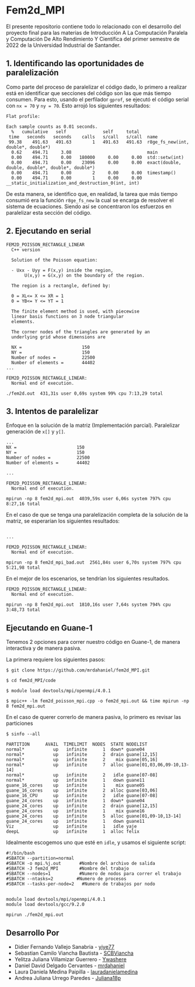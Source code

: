 # Fem2d_MPI

El presente repositorio contiene todo lo relacionado con el desarrollo del proyecto final para las materias de Introducción A La Computación Paralela y Computación De Alto Rendimiento Y Científica del primer semestre de 2022 de la Universidad Industrial de Santander.

## 1. Identificando las oportunidades de paralelización

Como parte del proceso de paralelizar el código dado, lo primero a realizar está en identificar que secciones del código son las que más tiempo consumen. Para esto, usando el perfilador `gprof`, se ejecutó el código serial con `nx = 70` y `ny = 70`. Esto arrojó los siguientes resultados:

```
Flat profile:

Each sample counts as 0.01 seconds.
  %   cumulative   self              self     total
 time   seconds   seconds    calls   s/call   s/call  name
 99.38    491.63   491.63        1   491.63   491.63  r8ge_fs_new(int, double*, double*)
  0.62    494.71     3.08                             main
  0.00    494.71     0.00   180000     0.00     0.00  std::setw(int)
  0.00    494.71     0.00    23096     0.00     0.00  exact(double, double, double*, double*, double*)
  0.00    494.71     0.00        2     0.00     0.00  timestamp()
  0.00    494.71     0.00        1     0.00     0.00  __static_initialization_and_destruction_0(int, int)
```

De esta manera, se identifico que, en realidad, la tarea que más tiempo consumió era la función `r8ge_fs_new` la cual se encarga de resolver el sistema de ecuaciones. Siendo así se concentraron los esfuerzos en paralelizar esta sección del código.

## 2. Ejecutando en serial

```
FEM2D_POISSON_RECTANGLE_LINEAR
  C++ version

  Solution of the Poisson equation:

  - Uxx - Uyy = F(x,y) inside the region,
       U(x,y) = G(x,y) on the boundary of the region.

  The region is a rectangle, defined by:

  0 = XL<= X <= XR = 1
  0 = YB<= Y <= YT = 1

  The finite element method is used, with piecewise
  linear basis functions on 3 node triangular
  elements.

  The corner nodes of the triangles are generated by an
  underlying grid whose dimensions are

  NX =                       150
  NY =                       150
  Number of nodes =          22500
  Number of elements =       44402
...

FEM2D_POISSON_RECTANGLE_LINEAR:
  Normal end of execution.

./fem2d.out  431,31s user 0,69s system 99% cpu 7:13,29 total
```

## 3. Intentos de paralelizar

Enfoque en la solución de la matriz (Implementación parcial). Paralelizar generación de `x[]` y `y[]`.

```
...
NX =                       150
NY =                       150
Number of nodes =          22500
Number of elements =       44402

...

FEM2D_POISSON_RECTANGLE_LINEAR:
  Normal end of execution.

mpirun -np 8 fem2d_mpi.out  4039,59s user 6,06s system 797% cpu 8:27,16 total
```

En el caso de que se tenga una paralelización completa de la solución de la matriz, se esperarían los siguientes resultados:

```

...

FEM2D_POISSON_RECTANGLE_LINEAR:
  Normal end of execution.

mpirun -np 8 fem2d_mpi_bad.out  2561,84s user 6,70s system 797% cpu 5:21,98 total
```

En el mejor de los escenarios, se tendrían los siguientes resultados.

```
FEM2D_POISSON_RECTANGLE_LINEAR:
  Normal end of execution.

mpirun -np 8 fem2d_mpi.out  1810,16s user 7,64s system 794% cpu 3:48,73 total
```

## Ejecutando en Guane-1

Tenemos 2 opciones para correr nuestro código en Guane-1, de manera interactiva y de manera pasiva.

La primera requiere los siguientes pasos:

```console
$ git clone https://github.com/mrdahaniel/fem2d_MPI.git

$ cd fem2d_MPI/code

$ module load devtools/mpi/openmpi/4.0.1

$ mpic++ -lm fem2d_poisson_mpi.cpp -o fem2d_mpi.out && time mpirun -np 8 fem2d_mpi.out

```

En el caso de querer correrlo de manera pasiva, lo primero es revisar las particiones

```
$ sinfo --all

PARTITION      AVAIL  TIMELIMIT  NODES  STATE NODELIST
normal*           up   infinite      1  down* guane04
normal*           up   infinite      2  drain guane[12,15]
normal*           up   infinite      2    mix guane[05,16]
normal*           up   infinite      7  alloc guane[01,03,06,09-10,13-14]
normal*           up   infinite      2   idle guane[07-08]
normal*           up   infinite      1   down guane11
guane_16_cores    up   infinite      1    mix guane05
guane_16_cores    up   infinite      2  alloc guane[03,06]
guane_16_CPU      up   infinite      2   idle guane[07-08]
guane_24_cores    up   infinite      1  down* guane04
guane_24_cores    up   infinite      2  drain guane[12,15]
guane_24_cores    up   infinite      1    mix guane16
guane_24_cores    up   infinite      5  alloc guane[01,09-10,13-14]
guane_24_cores    up   infinite      1   down guane11
Viz               up   infinite      1   idle yaje
deepL             up   infinite      1  alloc felix
```

Idealmente escogemos uno que esté en `idle`, y usamos el siguiente script:

```
#!/bin/bash
#SBATCH --partition=normal
#SBATCH -o mpi.%j.out       #Nombre del archivo de salida
#SBATCH -J fem2d_MPI        #Nombre del trabajo
#SBATCH --nodes=1           #Numero de nodos para correr el trabajo
#SBATCH --ntasks=2         #Numero de procesos
#SBATCH --tasks-per-node=2   #Numero de trabajos por nodo


module load devtools/mpi/openmpi/4.0.1
module load devtools/gcc/9.2.0

mpirun ./fem2d_mpi.out
```

## Desarrollo Por

-   Didier Fernando Vallejo Sanabria - [yiye77](https://github.com/yiye77)
-   Sebastian Camilo Viancha Bautista - [SCBViancha](https://github.com/SCBViancha)
-   Yelitza Juliana Villamizar Guerrero - [Ywashere](https://github.com/Ywashere)
-   Daniel David Delgado Cervantes - [mrdahaniel](https://github.com/mrdahaniel)
-   Laura Daniela Medina Paipilla - [lauradanielamedina](https://github.com/lauradanielamedina)
-   Andrea Juliana Urrego Paredes - [Juliana18p](https://github.com/Juliana18p)
